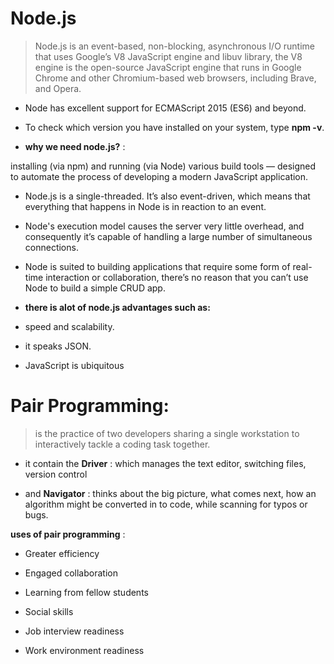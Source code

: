 # Node.js

> Node.js is an event-based, non-blocking, asynchronous I/O runtime that uses Google’s V8 JavaScript engine and libuv library, the V8 engine is the open-source JavaScript engine that runs in Google Chrome and other Chromium-based web browsers, including Brave, and Opera.


* Node has excellent support for ECMAScript 2015 (ES6) and beyond.

* To check which version you have installed on your system, type **npm -v**.

* **why we need node.js?** :

 installing (via npm) and running (via Node) various build tools — designed to automate the process of developing a modern JavaScript application.

 * Node.js is a single-threaded. It’s also event-driven, which means that everything that happens in Node is in reaction to an event.

* Node's execution model causes the server very little overhead, and consequently it’s capable of handling a large number of simultaneous connections.

* Node is suited to building applications that require some form of real-time interaction or collaboration, there’s no reason that you can’t use Node to build a simple CRUD app.

* **there is alot of node.js advantages such as:** 

- speed and scalability.

-  it speaks JSON.

*  JavaScript is ubiquitous



# Pair Programming:

>  is the practice of two developers sharing a single workstation to interactively tackle a coding task together.

* it contain the **Driver** : which manages the text editor, switching files, version control

* and **Navigator** : thinks about the big picture, what comes next, how an algorithm might be converted in to code, while scanning for typos or bugs.

**uses of pair programming** :

* Greater efficiency

* Engaged collaboration

* Learning from fellow students

*  Social skills

* Job interview readiness

* Work environment readiness


